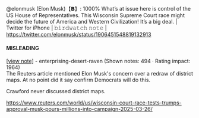 @elonmusk (Elon Musk)【𝗕】: 1000% What’s at issue here is control of the US House of Representatives. This Wisconsin Supreme Court race might decide the future of America and Western Civilization! It’s a big deal. | Twitter for iPhone | 𝚋𝚒𝚛𝚍𝚠𝚊𝚝𝚌𝚑 𝚗𝚘𝚝𝚎 | https://twitter.com/elonmusk/status/1906451548819132913

#### MISLEADING

[[view note]](https://x.com/i/birdwatch/n/1906643321390264693) - enterprising-desert-raven (Shown notes: 494 · Rating impact: 1964)\
The Reuters article mentioned Elon Musk's concern over a redraw of district maps. At no point did it say confirm Democrats will do this. 

Crawford never discussed district maps.

https://www.reuters.com/world/us/wisconsin-court-race-tests-trumps-approval-musk-pours-millions-into-campaign-2025-03-26/
